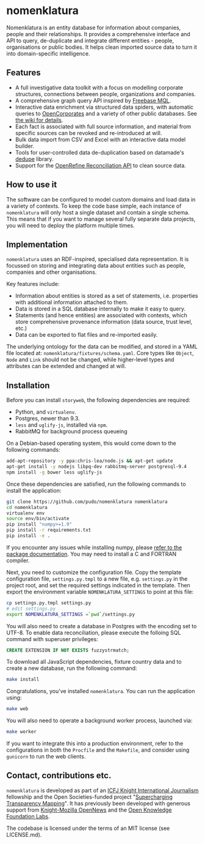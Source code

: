 # nomenklatura

Nomenklatura is an entity database for information about companies, people and their relationships. It provides a comprehensive interface and API to query, de-duplicate and integrate different entities - people, organisations or public bodies. It helps clean imported source data to turn it into domain-specific intelligence.

## Features

* A full investigative data toolkit with a focus on modelling corporate structures, 
  connections between people, organizations and companies.
* A comprehensive graph query API inspired by [Freebase MQL](https://developers.google.com/freebase/mql/index).
* Interactive data enrichment via structured data spiders, with automatic queries to [OpenCorporates](https://opencorporates.com/) and a variety of other public databases. See [the wiki for details](https://github.com/pudo/nomenklatura/wiki/Data-enrichment).
* Each fact is associated with full source information, and material from specific sources
  can be revoked and re-introduced at will.
* Bulk data import from CSV and Excel with an interactive data model builder.
* Tools for user-controlled data de-duplication based on datamade's [dedupe](https://github.com/datamade/dedupe) library.
* Support for the [OpenRefine Reconciliation API](https://github.com/OpenRefine/OpenRefine/wiki/Reconciliation-Service-API) to clean source data.

## How to use it

The software can be configured to model custom domains and load data in a variety of contexts. To keep the code base simple, each instance of ``nomenklatura`` will only host a single dataset and contain a single schema. This means that if you want to manage several fully separate data projects, you will need to deploy the platform multiple times.

## Implementation

``nomenklatura`` uses an RDF-inspired, specialised data representation. It is focussed on storing and integrating data about entities such as people, companies and other organisations.

Key features include:

* Information about entities is stored as a set of statements, i.e. properties with additional information attached to them.
* Data is stored in a SQL database internally to make it easy to query.
* Statements (and hence entities) are associated with contexts, which store comprehensive provenance information (data source, trust level, etc.)
* Data can be exported to flat files and re-imported easily.

The underlying ontology for the data can be modified, and stored in a YAML file located at: ``nomenklatura/fixtures/schema.yaml``. Core types like ``Object``, ``Node`` and ``Link`` should not be changed, while higher-level types and attributes can be extended and changed at will.

## Installation

Before you can install ``storyweb``, the following dependencies are required:

* Python, and ``virtualenv``.
* Postgres, newer than 9.3.
* ``less`` and ``uglify-js``, installed via ``npm``.
* RabbitMQ for background process queueing

On a Debian-based operating system, this would come down to the following commands:

```bash
add-apt-repository -y ppa:chris-lea/node.js && apt-get update
apt-get install -y nodejs libpq-dev rabbitmq-server postgresql-9.4
npm install -g bower less uglify-js
```

Once these dependencies are satisfied, run the following commands to install the application:

```bash
git clone https://github.com/pudo/nomenklatura nomenklatura
cd nomenklatura
virtualenv env
source env/bin/activate
pip install "numpy>=1.9"
pip install -r requirements.txt
pip install -e .
```

If you encounter any issues while installing numpy, please [refer to the package documentation](http://docs.scipy.org/doc/numpy/user/install.html). You may need to install a C and FORTRAN compiler.

Next, you need to customize the configuration file. Copy the template configuration file, ``settings.py.tmpl`` to a new file, e.g. ``settings.py`` in the project root, and set the required settings indicated in the template. Then export the environment variable ``NOMENKLATURA_SETTINGS`` to point at this file:

```bash
cp settings.py.tmpl settings.py
# edit settings.py
export NOMENKLATURA_SETTINGS =`pwd`/settings.py
```

You will also need to create a database in Postgres with the encoding set to UTF-8. To enable data reconciliation, please execute the folloing SQL command with superuser privileges:

```sql
CREATE EXTENSION IF NOT EXISTS fuzzystrmatch;
```

To download all JavaScript dependencies, fixture country data and to create a new database, run the following command:

```bash
make install
```

Congratulations, you've installed ``nomenklatura``. You can run the application using:

```bash
make web
```

You will also need to operate a background worker process, launched via:

```bash
make worker
```

If you want to integrate this into a production environment, refer to the configurations in both the ``Procfile`` and the ``Makefile``, and consider using ``gunicorn`` to run the web clients.

## Contact, contributions etc.

``nomenklatura`` is developed as part of an [ICFJ Knight International Journalism](http://icfj.org) fellowship and the Open Societies-funded project "[Supercharging Transparency Mapping](http://influencemapping.org)". It has previously been developed with generous support from [Knight-Mozilla OpenNews](http://opennews.org) and the [Open Knowledge Foundation Labs](http://okfnlabs.org).

The codebase is licensed under the terms of an MIT license (see LICENSE.md).
